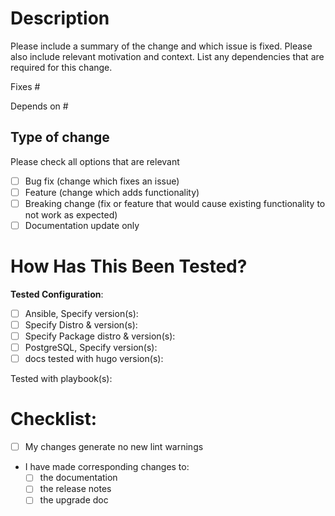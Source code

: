 # Description  

Please include a summary of the change and which issue is fixed. Please also include relevant motivation and context. List any dependencies that are required for this change.

Fixes #  

Depends on #  

## Type of change  
Please check all options that are relevant  
- [ ] Bug fix (change which fixes an issue)  
- [ ] Feature (change which adds functionality)  
- [ ] Breaking change (fix or feature that would cause existing functionality to not work as expected)  
- [ ] Documentation update only  

# How Has This Been Tested?  
**Tested Configuration**:  
- [ ] Ansible, Specify version(s):  
- [ ] Specify Distro & version(s):  
- [ ] Specify Package distro & version(s):  
- [ ] PostgreSQL, Specify version(s):  
- [ ] docs tested with hugo version(s):  

Tested with playbook(s):  
# Checklist:  
- [ ] My changes generate no new lint warnings  
- I have made corresponding changes to:  
    - [ ] the documentation  
    - [ ] the release notes  
    - [ ] the upgrade doc  
